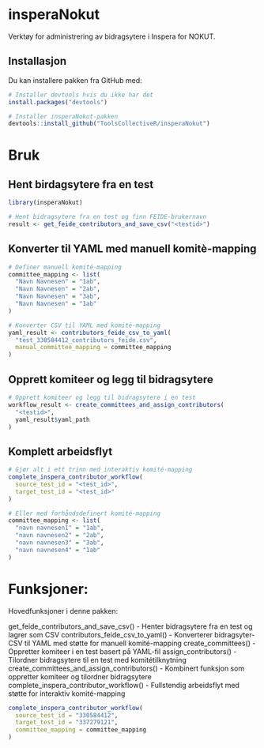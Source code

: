 # insperaNokut

Verktøy for administrering av bidragsytere i Inspera for NOKUT.

## Installasjon

Du kan installere pakken fra GitHub med:

```r
# Installer devtools hvis du ikke har det
install.packages("devtools")

# Installer insperaNokut-pakken
devtools::install_github("ToolsCollectiveR/insperaNokut")

```

# Bruk
## Hent birdagsytere fra en test
```r
library(insperaNokut)

# Hent bidragsytere fra en test og finn FEIDE-brukernavn
result <- get_feide_contributors_and_save_csv("<testid>")
```

## Konverter til YAML med manuell komitè-mapping
```r
# Definer manuell komité-mapping
committee_mapping <- list(
  "Navn Navnesen" = "1ab",
  "Navn Navnesen" = "2ab",
  "Navn Navnesen" = "3ab",
  "Navn Navnesen" = "1ab"
)

# Konverter CSV til YAML med komité-mapping
yaml_result <- contributors_feide_csv_to_yaml(
  "test_330584412_contributors_feide.csv",
  manual_committee_mapping = committee_mapping
)
```

## Opprett komiteer og legg til bidragsytere
```r
# Opprett komiteer og legg til bidragsytere i en test
workflow_result <- create_committees_and_assign_contributors(
  "<testid>",
  yaml_result$yaml_path
)
```

## Komplett arbeidsflyt
```r
# Gjør alt i ett trinn med interaktiv komité-mapping
complete_inspera_contributor_workflow(
  source_test_id = "<test_id>",
  target_test_id = "<test_id>"
)

# Eller med forhåndsdefinert komité-mapping
committee_mapping <- list(
  "navn navnesen1" = "1ab",
  "navn navnesen2" = "2ab",
  "navn navnesen3" = "3ab",
  "navn navnesen4" = "1ab"
)
```

# Funksjoner:
Hovedfunksjoner i denne pakken:

get_feide_contributors_and_save_csv() - Henter bidragsytere fra en test og lagrer som CSV
contributors_feide_csv_to_yaml() - Konverterer bidragsyter-CSV til YAML med støtte for manuell komité-mapping
create_committees() - Oppretter komiteer i en test basert på YAML-fil
assign_contributors() - Tilordner bidragsytere til en test med komitétilknytning
create_committees_and_assign_contributors() - Kombinert funksjon som oppretter komiteer og tilordner bidragsytere
complete_inspera_contributor_workflow() - Fullstendig arbeidsflyt med støtte for interaktiv komité-mapping
```r
complete_inspera_contributor_workflow(
  source_test_id = "330584412",
  target_test_id = "337279121",
  committee_mapping = committee_mapping
)
```


